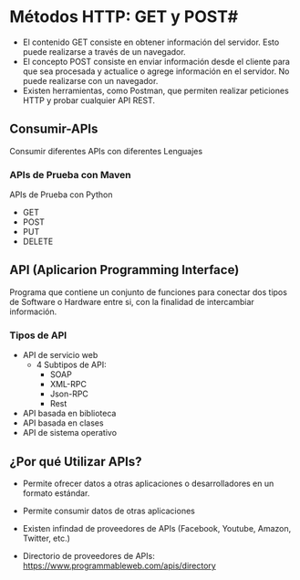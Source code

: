 
# Métodos HTTP: GET y POST#
* El contenido GET consiste en obtener información del servidor. Esto puede realizarse a través de un navegador.
* El concepto POST consiste en enviar información desde el cliente para que sea procesada y actualice o agrege información en el servidor. No puede realizarse con un navegador.
* Existen herramientas, como Postman, que permiten realizar peticiones HTTP y probar cualquier API REST.

## Consumir-APIs ##
Consumir diferentes APIs con diferentes Lenguajes

### APIs de Prueba con Maven ##
APIs de Prueba con Python
* GET
* POST
* PUT
* DELETE
## API (Aplicarion Programming Interface) ##
Programa que contiene un conjunto de funciones para conectar dos tipos de Software o Hardware entre si, con la finalidad de intercambiar información.

### Tipos de API ###
* API de servicio web
   * 4 Subtipos de API:
        * SOAP
        * XML-RPC
        * Json-RPC
        * Rest
* API basada en biblioteca
* API basada en clases
* API de sistema operativo

## ¿Por qué Utilizar APIs? ## 
* Permite ofrecer datos a otras aplicaciones o desarrolladores en un formato estándar.

* Permite consumir datos de otras aplicaciones

 * Existen infindad de proveedores de APIs (Facebook, Youtube, Amazon, Twitter, etc.)

 * Directorio de proveedores de APIs: https://www.programmableweb.com/apis/directory
